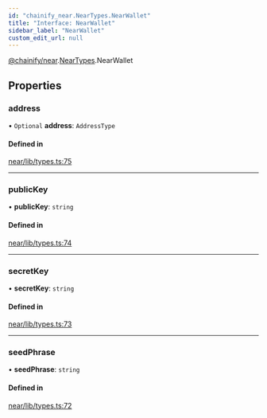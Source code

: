 ```yaml
---
id: "chainify_near.NearTypes.NearWallet"
title: "Interface: NearWallet"
sidebar_label: "NearWallet"
custom_edit_url: null
---
```


[@chainify/near](../modules/chainify_near.md).[NearTypes](../namespaces/chainify_near.NearTypes.md).NearWallet

## Properties

### address

• `Optional` **address**: `AddressType`

#### Defined in

[near/lib/types.ts:75](https://github.com/liquality/chainify/blob/540cfa69/packages/near/lib/types.ts#L75)

___

### publicKey

• **publicKey**: `string`

#### Defined in

[near/lib/types.ts:74](https://github.com/liquality/chainify/blob/540cfa69/packages/near/lib/types.ts#L74)

___

### secretKey

• **secretKey**: `string`

#### Defined in

[near/lib/types.ts:73](https://github.com/liquality/chainify/blob/540cfa69/packages/near/lib/types.ts#L73)

___

### seedPhrase

• **seedPhrase**: `string`

#### Defined in

[near/lib/types.ts:72](https://github.com/liquality/chainify/blob/540cfa69/packages/near/lib/types.ts#L72)
